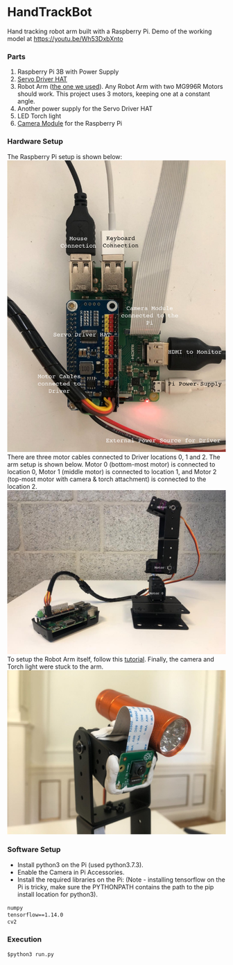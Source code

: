 # HandTrackBot
Hand tracking robot arm built with a Raspberry Pi. Demo of the working model at https://youtu.be/Wh53DxbXnto

### Parts
1. Raspberry Pi 3B with Power Supply
2. [Servo Driver HAT](https://www.waveshare.com/servo-driver-hat.htm)
3. Robot Arm ([the one we used](https://www.sossolutions.nl/dof-mechanische-robot-arm-met-6-servo-s?gclid=EAIaIQobChMI9IHWsp7b7gIVWeJ3Ch3g_gYiEAQYAiABEgKzefD_BwE)). Any Robot Arm with two MG996R Motors should work. This project uses 3 motors, keeping one at a constant angle.
4. Another power supply for the Servo Driver HAT
5. LED Torch light
6. [Camera Module](https://www.amazon.nl/Raspberry-Pi-RPI-CAM-V2-standaard-cameramodules/dp/B01ER2SKFS/ref=asc_df_B01ER2SKFS/?tag=nlshogostdde-21&linkCode=df0&hvadid=430579159351&hvpos=&hvnetw=g&hvrand=8058710735012825003&hvpone=&hvptwo=&hvqmt=&hvdev=c&hvdvcmdl=&hvlocint=&hvlocphy=1010740&hvtargid=pla-406302832745&psc=1) for the Raspberry Pi 

### Hardware Setup
The Raspberry Pi setup is shown below: 
![Raspberry Pi Setup](/images/pi_setup.png)
There are three motor cables connected to Driver locations 0, 1 and 2. The arm setup is shown below. Motor 0 (bottom-most motor) is connected to location 0, Motor 1 (middle motor) is connected to location 1, and Motor 2 (top-most motor with camera & torch attachment) is connected to the location 2.
![Robot arm Setup](/images/arm_setup.png)
To setup the Robot Arm itself, follow this [tutorial](https://youtu.be/GRNKYtz0jxQ).
Finally, the camera and Torch light were stuck to the arm.
![Light and Camera Setup](/images/light_cam_setup.png)

### Software Setup
- Install python3 on the Pi (used python3.7.3).
- Enable the Camera in Pi Accessories.
- Install the required libraries on the Pi: (Note - installing tensorflow on the Pi is tricky, make sure the PYTHONPATH contains the path to the pip install location for python3).
```
numpy
tensorflow==1.14.0
cv2
```

### Execution
```
$python3 run.py
```


